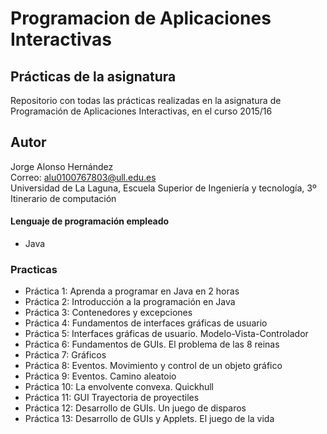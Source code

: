 # **Programacion de Aplicaciones Interactivas**

## Prácticas de la asignatura

Repositorio con todas las prácticas realizadas en la asignatura de Programación de Aplicaciones Interactivas, en el curso 2015/16

## Autor
Jorge Alonso Hernández  
Correo: alu0100767803@ull.edu.es  
Universidad de La Laguna, Escuela Superior de Ingeniería y tecnología, 3º Itinerario de computación

#### Lenguaje de programación empleado
- Java

### Practicas

- Práctica 1: Aprenda a programar en Java en 2 horas
- Práctica 2: Introducción a la programación en Java
- Práctica 3: Contenedores y excepciones
- Práctica 4: Fundamentos de interfaces gráficas de usuario
- Práctica 5: Interfaces gráficas de usuario. Modelo-Vista-Controlador
- Práctica 6: Fundamentos de GUIs. El problema de las 8 reinas
- Práctica 7: Gráficos
- Práctica 8: Eventos. Movimiento y control de un objeto gráfico
- Práctica 9: Eventos. Camino aleatoio
- Práctica 10: La envolvente convexa. Quickhull
- Práctica 11: GUI Trayectoria de proyectiles
- Práctica 12: Desarrollo de GUIs. Un juego de disparos
- Práctica 13: Desarrollo de GUIs y Applets. El juego de la vida
